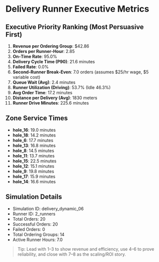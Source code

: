 # Delivery Runner Executive Metrics

## Executive Priority Ranking (Most Persuasive First)
1. **Revenue per Ordering Group**: $42.86
2. **Orders per Runner‑Hour**: 2.85
3. **On‑Time Rate**: 95.0%
4. **Delivery Cycle Time (P90)**: 21.6 minutes
5. **Failed Rate**: 0.0%
6. **Second‑Runner Break‑Even**: 7.0 orders (assumes $25/hr wage, $5 variable cost)
7. **Queue Wait (Avg)**: 2.4 minutes
8. **Runner Utilization (Driving)**: 53.7% (Idle 46.3%)
9. **Avg Order Time**: 17.2 minutes
10. **Distance per Delivery (Avg)**: 1830 meters
11. **Runner Drive Minutes**: 225.6 minutes

## Zone Service Times
- **hole_16**: 19.0 minutes
- **hole_18**: 14.2 minutes
- **hole_6**: 17.7 minutes
- **hole_13**: 16.8 minutes
- **hole_8**: 14.5 minutes
- **hole_11**: 13.7 minutes
- **hole_15**: 22.5 minutes
- **hole_12**: 15.1 minutes
- **hole_9**: 19.8 minutes
- **hole_17**: 15.9 minutes
- **hole_14**: 16.6 minutes


## Simulation Details
- Simulation ID: delivery_dynamic_06
- Runner ID: 2_runners
- Total Orders: 20
- Successful Orders: 20
- Failed Orders: 0
- Total Ordering Groups: 14
- Active Runner Hours: 7.0

> Tip: Lead with 1–3 to show revenue and efficiency, use 4–6 to prove reliability, and close with 7–8 as the scaling/ROI story.
